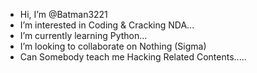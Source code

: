 - Hi, I’m @Batman3221
- I’m interested in Coding & Cracking NDA...
- I’m currently learning Python...
- I’m looking to collaborate on Nothing (Sigma)
- Can Somebody teach me Hacking Related Contents.....
